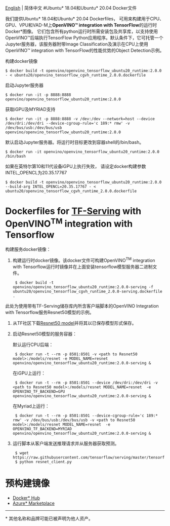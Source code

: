 
[English](./README.md) | 简体中文
#Ubuntu* 18.04和Ubuntu* 20.04 Docker文件


我们提供Ubuntu* 18.04和Ubuntu* 20.04 Dockerfiles， 可用来构建用于CPU、GPU、VPU和VAD-M上**OpenVINO™ integration with TensorFlow**的运行时Docker*图像。
它们包含所有python运行时所需安装包及共享库，以支持使用OpenVINO™后端执行TensorFlow Python应用程序。默认条件下，它可托管一个Jupyter服务器，该服务器附带Image Classification及演示在CPU上使用OpenVINO™ integration with TensorFlow的性能优势的Object Detection示例。

构建docker镜像

	$ docker build -t openvino/openvino_tensorflow_ubuntu20_runtime:2.0.0 - < ubuntu20/openvino_tensorflow_cgvh_runtime_2.0.0.dockerfile
启动Jupyter服务器

	$ docker run -it -p 8888:8888 openvino/openvino_tensorflow_ubuntu20_runtime:2.0.0

获取iGPU及MYRIAD支持

	$ docker run -it -p 8888:8888 -v /dev:/dev --network=host --device /dev/dri:/dev/dri --device-cgroup-rule='c 189:* rmw' -v /dev/bus/usb:/dev/bus/usb openvino/openvino_tensorflow_ubuntu20_runtime:2.0.0

默认启动Jupyter服务器。将运行时目标更改到容器shell的/bin/bash。

	$ docker run -it openvino/openvino_tensorflow_ubuntu20_runtime:2.0.0 /bin/bash

如果在英特尔第10和11代设备iGPU上执行失败， 请设定docker构建参数INTEL_OPENCL为20.35.17767 

	$ docker build -t openvino/openvino_tensorflow_ubuntu20_runtime:2.0.0 --build-arg INTEL_OPENCL=20.35.17767 - < ubuntu20/openvino_tensorflow_cgvh_runtime_2.0.0.dockerfile

# Dockerfiles for [TF-Serving](#https://github.com/tensorflow/serving) with OpenVINO<sup>TM</sup> integration with Tensorflow

构建服务docker镜像：
1. 构建运行时docker镜像。该docker文件可构建OpenVINO<sup>TM</sup> integration with Tensorflow运行时镜像并在上面安装tensorflow模型服务器二进制文件。

		$ docker build -t openvino/openvino_tensorflow_ubuntu20_runtime:2.0.0-serving -f ubuntu20/openvino_tensorflow_cgvh_runtime_2.0.0-serving.dockerfile .

此处为使用带有TF-Serving储存库内所含客户端脚本的OpenVINO Integration with Tensorflow服务Resnet50模型的示例。

1. 从TF社区下载[Resnet50 model](#https://tfhub.dev/google/imagenet/resnet_v2_50/classification/5)并将其以已保存模型形式保存。 

2. 启动Resnet50模型的服务容器：
	
	默认运行CPU后端：

		$ docker run -t --rm -p 8501:8501 -v <path to Resnet50 model>:/models/resnet -e MODEL_NAME=resnet openvino/openvino_tensorflow_ubuntu20_runtime:2.0.0-serving &

	在iGPU上运行：

		$ docker run -t --rm -p 8501:8501 --device /dev/dri:/dev/dri -v <path to Resnet50 model>:/models/resnet MODEL_NAME=resnet  -e OPENVINO_TF_BACKEND=GPU openvino/openvino_tensorflow_ubuntu20_runtime:2.0.0-serving &

	在Myriad上运行：

		$ docker run -t --rm -p 8501:8501 --device-cgroup-rule='c 189:* rmw' -v /dev/bus/usb:/dev/bus/usb -v <path to Resnet50 model>:/models/resnet MODEL_NAME=resnet  -e OPENVINO_TF_BACKEND=MYRIAD openvino/openvino_tensorflow_ubuntu20_runtime:2.0.0-serving &

3. 运行脚本从客户端发送推理请求并从服务器获取预测。

		$ wget https://raw.githubusercontent.com/tensorflow/serving/master/tensorflow_serving/example/resnet_client.py
		$ python resnet_client.py

# 预构建镜像

- [Docker* Hub](https://hub.docker.com/u/openvino/)
- [Azure* Marketplace](https://azuremarketplace.microsoft.com/en-us/marketplace/apps/intel_corporation.openvino)

---
\* 其他名称和品牌可能已被声明为他人资产。

